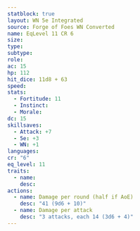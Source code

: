```yaml
---
statblock: true
layout: WN 5e Integrated
source: Forge of Foes WN Converted
name: EqLevel 11 CR 6
size: 
type: 
subtype: 
role: 
ac: 15
hp: 112
hit_dice: 11d8 + 63
speed: 
stats:
  - Fortitude: 11 
  - Instinct: 
  - Morale: 
dc: 15
skillsaves:
  - Attack: +7
  - 5e: +3
  - WN: +1
languages: 
cr: "6"
eq_level: 11
traits:
  - name: 
    desc: 
actions:
  - name: Damage per round (half if AoE)
    desc: "41 (9d6 + 10)"
  - name: Damage per attack
    desc: "3 attacks, each 14 (3d6 + 4)"
---
```

